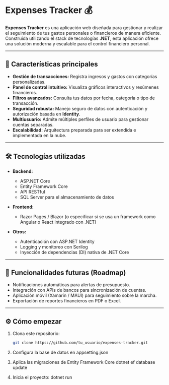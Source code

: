 # Expenses Tracker 💰

**Expenses Tracker** es una aplicación web diseñada para gestionar y realizar el seguimiento de tus gastos personales o financieros de manera eficiente. Construida utilizando el stack de tecnologías **.NET**, esta aplicación ofrece una solución moderna y escalable para el control financiero personal.

---

## 🚀 Características principales

- **Gestión de transacciones:** Registra ingresos y gastos con categorías personalizadas.
- **Panel de control intuitivo:** Visualiza gráficos interactivos y resúmenes financieros.
- **Filtros avanzados:** Consulta tus datos por fecha, categoría o tipo de transacción.
- **Seguridad robusta:** Manejo seguro de datos con autenticación y autorización basada en **Identity**.
- **Multiusuario:** Admite múltiples perfiles de usuario para gestionar cuentas separadas.
- **Escalabilidad:** Arquitectura preparada para ser extendida e implementada en la nube.

---

## 🛠️ Tecnologías utilizadas

- **Backend:**
  - ASP.NET Core
  - Entity Framework Core
  - API RESTful
  - SQL Server para el almacenamiento de datos

- **Frontend:**
  - Razor Pages / Blazor (o especificar si se usa un framework como Angular o React integrado con .NET)

- **Otros:**
  - Autenticación con ASP.NET Identity
  - Logging y monitoreo con Serilog
  - Inyección de dependencias (DI) nativa de .NET Core

---

## 🎯 Funcionalidades futuras (Roadmap)

- Notificaciones automáticas para alertas de presupuesto.
- Integración con APIs de bancos para sincronización de cuentas.
- Aplicación móvil (Xamarin / MAUI) para seguimiento sobre la marcha.
- Exportación de reportes financieros en PDF o Excel.

---

## ⚙️ Cómo empezar

1. Clona este repositorio:  
   ```bash
   git clone https://github.com/tu_usuario/expenses-tracker.git

2. Configura la base de datos en appsetting.json

3. Aplica las migraciones de Entity Framework Core
    dotnet ef database update

4. Inicia el proyecto:
    dotnet run

